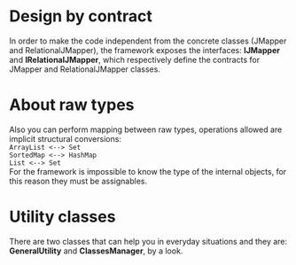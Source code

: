 # Design by contract #

In order to make the code independent from the concrete classes (JMapper and  RelationalJMapper), the framework exposes the interfaces: **IJMapper** and **IRelationalJMapper**, which respectively define the contracts for JMapper and  RelationalJMapper classes.

# About raw types #

Also you can perform mapping between raw types, operations allowed are implicit structural conversions:<br />
`ArrayList <--> Set`<br />
`SortedMap <--> HashMap`<br />
`List <--> Set`<br />For the framework  is impossible to know the type of the internal objects, for this reason they must be assignables.

# Utility classes #

There are two classes that can help you in everyday situations and they are: **GeneralUtility** and **ClassesManager**, by a look.
